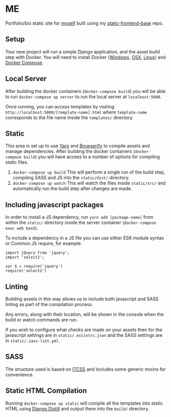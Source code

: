 # ME #

Portfolio/bio static site for [myself](https://github.com/tombannister-94/) built using my [static-frontend-base](https://github.com/tombannister-94/static-frontend-base/) repo.

## Setup ##

Your new project will run a simple Django application, and the asset build step with Docker. You will need to install Docker ([Windows](https://docs.docker.com/docker-for-windows/install/), [OSX](https://docs.docker.com/docker-for-mac/install/), [Linux](https://docs.docker.com/install/linux/docker-ce/centos/)) and [Docker Compose](https://docs.docker.com/compose/install/).

## Local Server ##

After building the docker containers (`docker-compose build`) you will be able to run `docker-compose up server` to run the local server at `localhost:5000`.

Once running, you can access templates by visiting `http://localhost:5000/[template-name].html` where `template-name` corresponds to the file name inside the `templates/` directory.

## Static ##

This area is set up to use [Yarn](https://yarnpkg.com) and [Browserify](http://browserify.org/) to compile assets and manage dependencies.
After building the docker containers (`docker-compose build`) you will have access to a number of options for compiling static files.

1. `docker-compose up build` This will perform a single run of the build step, compiling SASS and JS into the `static/dist/` directory.
2. `docker-compose up watch` This will watch the files inside `static/src/` and automatically run the build step after changes are made.

## Including javascript packages ##

In order to install a JS dependency, run `yarn add [package-name]` from within the `static/` directory inside the server container (`docker-compose exec web bash`).

To include a dependency in a JS file you can use either ES6 module syntax or Common JS require, for example:

    import jQuery from 'jquery';
    import 'select2';

    var $ = require('jquery')
    require('select2')

## Linting ##

Building assets in this way allows us to include both javascript and SASS linting as part of the compilation process.

Any errors, along with their location, will be shown in the console when the build or watch commands are run.

If you wish to configure what checks are made on your assets then for the javascript settings are in `static/.eslintrc.json` and the SASS settings are in `static/.sass-lint.yml`.

## SASS ##

The structure used is based on [ITCSS](http://www.creativebloq.com/web-design/manage-large-css-projects-itcss-101517528) and includes some generic mixins for convenience.

## Static HTML Compilation ##

Running `docker-compose up static` will compile all the templates into static HTML using [Django Distill](https://github.com/meeb/django-distill) and output them into the `build/` directory.
